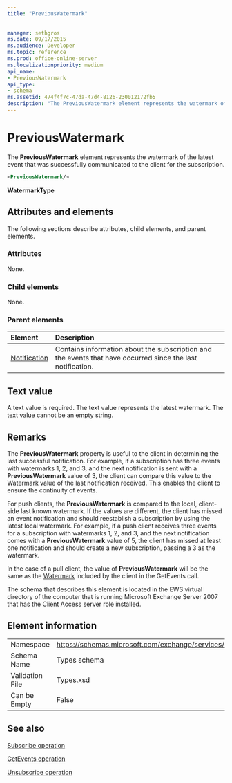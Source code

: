 ```yaml
---
title: "PreviousWatermark"
 
 
manager: sethgros
ms.date: 09/17/2015
ms.audience: Developer
ms.topic: reference
ms.prod: office-online-server
ms.localizationpriority: medium
api_name:
- PreviousWatermark
api_type:
- schema
ms.assetid: 474f4f7c-47da-47d4-8126-230012172fb5
description: "The PreviousWatermark element represents the watermark of the latest event that was successfully communicated to the client for the subscription."
---
```


# PreviousWatermark

The **PreviousWatermark** element represents the watermark of the latest event that was successfully communicated to the client for the subscription. 
  
```xml
<PreviousWatermark/>
```

 **WatermarkType**
## Attributes and elements

The following sections describe attributes, child elements, and parent elements.
  
### Attributes

None.
  
### Child elements

None.
  
### Parent elements

|**Element**|**Description**|
|:-----|:-----|
|[Notification](notification-ex15websvcsotherref.md) <br/> |Contains information about the subscription and the events that have occurred since the last notification.  <br/> |
   
## Text value

A text value is required. The text value represents the latest watermark. The text value cannot be an empty string.
  
## Remarks

The **PreviousWatermark** property is useful to the client in determining the last successful notification. For example, if a subscription has three events with watermarks 1, 2, and 3, and the next notification is sent with a **PreviousWatermark** value of 3, the client can compare this value to the Watermark value of the last notification received. This enables the client to ensure the continuity of events. 
  
For push clients, the **PreviousWatermark** is compared to the local, client-side last known watermark. If the values are different, the client has missed an event notification and should reestablish a subscription by using the latest local watermark. For example, if a push client receives three events for a subscription with watermarks 1, 2, and 3, and the next notification comes with a **PreviousWatermark** value of 5, the client has missed at least one notification and should create a new subscription, passing a 3 as the watermark. 
  
In the case of a pull client, the value of **PreviousWatermark** will be the same as the [Watermark](watermark.md) included by the client in the GetEvents call. 
  
The schema that describes this element is located in the EWS virtual directory of the computer that is running Microsoft Exchange Server 2007 that has the Client Access server role installed.
  
## Element information

|||
|:-----|:-----|
|Namespace  <br/> |https://schemas.microsoft.com/exchange/services/2006/types  <br/> |
|Schema Name  <br/> |Types schema  <br/> |
|Validation File  <br/> |Types.xsd  <br/> |
|Can be Empty  <br/> |False  <br/> |
   
## See also



[Subscribe operation](subscribe-operation.md)
  
[GetEvents operation](getevents-operation.md)
  
[Unsubscribe operation](unsubscribe-operation.md)

